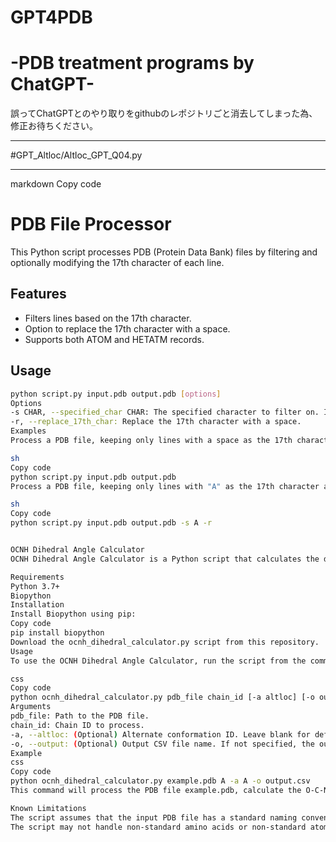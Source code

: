 # GPT4PDB 
# -PDB treatment programs by ChatGPT-

誤ってChatGPTとのやり取りをgithubのレポジトリごと消去してしまった為、
修正お待ちください。



---

#GPT_Altloc/Altloc_GPT_Q04.py

---
markdown
Copy code
# PDB File Processor

This Python script processes PDB (Protein Data Bank) files by filtering and optionally modifying the 17th character of each line.

## Features

- Filters lines based on the 17th character.
- Option to replace the 17th character with a space.
- Supports both ATOM and HETATM records.

## Usage

```sh
python script.py input.pdb output.pdb [options]
Options
-s CHAR, --specified_char CHAR: The specified character to filter on. If not provided, the script will process lines with a space as the 17th character.
-r, --replace_17th_char: Replace the 17th character with a space.
Examples
Process a PDB file, keeping only lines with a space as the 17th character:

sh
Copy code
python script.py input.pdb output.pdb
Process a PDB file, keeping only lines with "A" as the 17th character and replacing the 17th character with a space:

sh
Copy code
python script.py input.pdb output.pdb -s A -r


OCNH Dihedral Angle Calculator
OCNH Dihedral Angle Calculator is a Python script that calculates the dihedral angles between consecutive amino acid residues in a protein structure. The script reads a PDB file, extracts the O-C-N-H dihedral angles for each consecutive pair of residues in a specified chain, and writes the results to a CSV file.

Requirements
Python 3.7+
Biopython
Installation
Install Biopython using pip:
Copy code
pip install biopython
Download the ocnh_dihedral_calculator.py script from this repository.
Usage
To use the OCNH Dihedral Angle Calculator, run the script from the command line with the following syntax:

css
Copy code
python ocnh_dihedral_calculator.py pdb_file chain_id [-a altloc] [-o output]
Arguments
pdb_file: Path to the PDB file.
chain_id: Chain ID to process.
-a, --altloc: (Optional) Alternate conformation ID. Leave blank for default.
-o, --output: (Optional) Output CSV file name. If not specified, the output file will be named based on the input PDB file.
Example
css
Copy code
python ocnh_dihedral_calculator.py example.pdb A -a A -o output.csv
This command will process the PDB file example.pdb, calculate the O-C-N-H dihedral angles for chain A, and write the results to output.csv.

Known Limitations
The script assumes that the input PDB file has a standard naming convention for atom names and residue names.
The script may not handle non-standard amino acids or non-standard atom names correctly.
